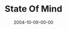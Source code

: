 ---
layout: message
category: message
series: "United States Of Addiction"
title: "State Of Mind"
date: 2004-10-09-00-00
message_id: 150
audio: "http://s3.amazonaws.com/crossroads-media/media/legacy/mp3/USA_02_10-09-04_Mind.mp3"
audio-duration: "40:01"
flag: "N"
---
